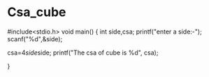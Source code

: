 # Csa_cube
#include<stdio.h>
void main()
{
int side,csa;
printf("enter a side:-");
scanf("%d",&side);

csa=4*side*side;
printf("The csa of cube is %d", csa);

}




